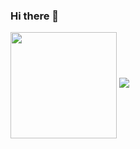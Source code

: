 ### Hi there 👋
<div style="display: inline_block;">
    <img align="center" height="170em"  src="https://github-readme-stats.vercel.app/api/top-langs/?username=LuizDgOR&layout=compact&langs_count=16&theme=dracula"/>
    <img aling="center" src="https://github-readme-stats.vercel.app/api/top-langs/?username=LuizDgOR&layout=pie)](https://github.com/anuraghazra/github-readme-stats)"/>
</div>

<!--**LuizDgOR/LuizDgOR** is a ✨ _special_ ✨ repository because its `README.md` (this file) appears on your GitHub profile.

Here are some ideas to get you started:

- 🔭 I’m currently working on ...
- 🌱 I’m currently learning ...
- 👯 I’m looking to collaborate on ...
- 🤔 I’m looking for help with ...
- 💬 Ask me about ...
- 📫 How to reach me: ...
- 😄 Pronouns: ...
- ⚡ Fun fact: ...
-->

